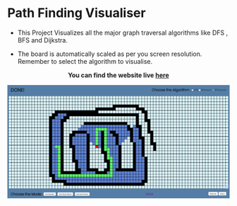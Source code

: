 
# Path Finding Visualiser

- This Project Visualizes all the major graph traversal algorithms like DFS , BFS and Dijkstra. 

- The board is automatically scaled as per you screen resolution. Remember to select the algorithm to visualise.

**<p align='center'>You can find the website live <a href="https://ggs4ggs4.github.io/Path-Finding-Visualizer/">here</a></p>**


![Path Finding Visualiser](https://github.com/ggs4ggs4/Path-Finding-Visualizer/blob/main/Screenshot%202023-09-21%20150140.png?raw=true) 

